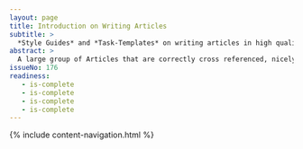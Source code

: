 ```yaml
---
layout: page
title: Introduction on Writing Articles
subtitle: >
  *Style Guides* and *Task-Templates* on writing articles in high quality ready to be published on V². 
abstract: >
  A large group of Articles that are correctly cross referenced, nicely laid out, beautifully structured, richely illustrated and free of redundancy and errors are a joy to read. The correct integration into V² Flow invites community contribution and increases the value further. But creating this high quality was tedious and error-prone work. In this introduction we show how V² Flow simplifies the work for both writer and editor.
issueNo: 176
readiness:
   - is-complete
   - is-complete
   - is-complete
   - is-complete
---
```


{% include content-navigation.html %}
